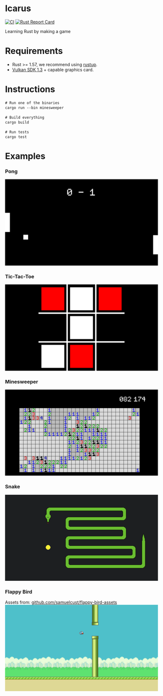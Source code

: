 # Icarus
[![CI](https://github.com/AlexViaColl/Icarus/workflows/CI/badge.svg?branch=main&event=push)](https://github.com/AlexViaColl/Icarus/actions/workflows/ci.yml)
[![Rust Report Card](https://rust-reportcard.xuri.me/badge/github.com/AlexViaColl/Icarus)](https://rust-reportcard.xuri.me/report/github.com/AlexViaColl/Icarus)

Learning Rust by making a game

# Requirements
- Rust >= 1.57, we recommend using [rustup](https://rustup.rs/).
- [Vulkan SDK 1.3](https://vulkan.lunarg.com/) + capable graphics card.

# Instructions
```console
# Run one of the binaries
cargo run --bin minesweeper

# Build everything
cargo build

# Run tests
cargo test
```

# Examples
### Pong
![Pong](/assets/screenshot/pong.png)

### Tic-Tac-Toe
![Tic-Tac-Toe](/assets/screenshot/tic-tac-toe.png)

### Minesweeper
![Minesweeper](/assets/screenshot/minesweeper.png)

### Snake
![Snake](/assets/screenshot/snake.png)

### Flappy Bird
Assets from: [github.com/samuelcust/flappy-bird-assets](https://github.com/samuelcust/flappy-bird-assets)
![Flappy Bird](/assets/screenshot/flappy.png)
